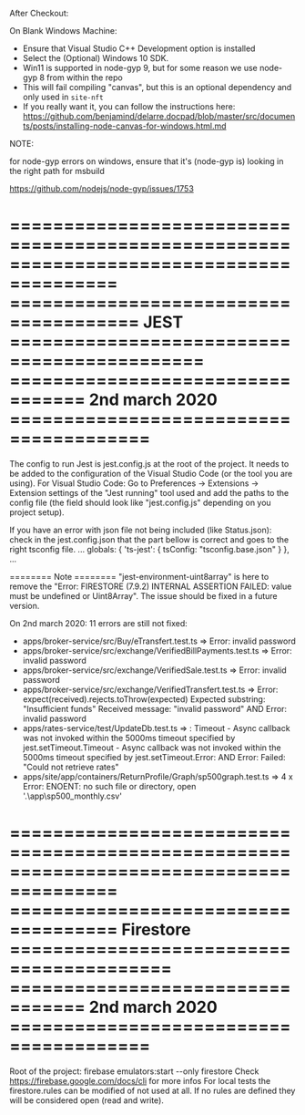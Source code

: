After Checkout:

On Blank Windows Machine: 
 - Ensure that Visual Studio C++ Development option is installed
  - Select the (Optional) Windows 10 SDK.  
  - Win11 is supported in node-gyp 9, but for some reason we use node-gyp 8 from within the repo
  - This will fail compiling "canvas", but this is an optional dependency and only used in `site-nft`
   - If you really want it, you can follow the instructions here:  https://github.com/benjamind/delarre.docpad/blob/master/src/documents/posts/installing-node-canvas-for-windows.html.md


NOTE:

for node-gyp errors on windows, ensure that it's (node-gyp is) looking in the right path for msbuild

https://github.com/nodejs/node-gyp/issues/1753


========================================================================================
====================================== JEST ============================================
================================= 2nd march 2020 =======================================
========================================================================================
The config to run Jest is jest.config.js at the root of the project. It needs to be added to the configuration of the Visual Studio Code (or the tool you are using).
For Visual Studio Code:
Go to Preferences -> Extensions -> Extension settings of the "Jest running" tool used and add the paths to the config file (the field should look like "jest.config.js" depending on you project setup).

If you have an error with json file not being included (like Status.json): check in the jest.config.json that the part bellow is correct and goes to the right tsconfig file.
    ...
    globals: {
        'ts-jest': {
            tsConfig: "tsconfig.base.json"
        }
    },
    ...

 ======== Note ========
 "jest-environment-uint8array" is here to remove the "Error: FIRESTORE (7.9.2) INTERNAL ASSERTION FAILED: value must be undefined or Uint8Array". The issue should be fixed in a future version.

On 2nd march 2020: 11 errors are still not fixed:
 - apps/broker-service/src/Buy/eTransfert.test.ts =>
        Error: invalid password
 - apps/broker-service/src/exchange/VerifiedBillPayments.test.ts =>
        Error: invalid password
 - apps/broker-service/src/exchange/VerifiedSale.test.ts =>
        Error: invalid password
 - apps/broker-service/src/exchange/VerifiedTransfert.test.ts =>
        Error: expect(received).rejects.toThrow(expected)
        Expected substring: "Insufficient funds"
        Received message:   "invalid password"
    AND
        Error: invalid password
 - apps/rates-service/test/UpdateDb.test.ts =>
        : Timeout - Async callback was not invoked within the 5000ms timeout specified by jest.setTimeout.Timeout - Async callback was not invoked within the 5000ms timeout specified by jest.setTimeout.Error:
    AND
        Error: Failed: "Could not retrieve rates"
 - apps/site/app/containers/ReturnProfile/Graph/sp500graph.test.ts =>
        4 x Error: ENOENT: no such file or directory, open '.\app\sp500_monthly.csv'



========================================================================================
==================================== Firestore =========================================
================================= 2nd march 2020 =======================================
========================================================================================
Root of the project: firebase emulators:start --only firestore
Check https://firebase.google.com/docs/cli for more infos
For local tests the firestore.rules can be modified of not used at all. If no rules are defined they will be considered open (read and write).
